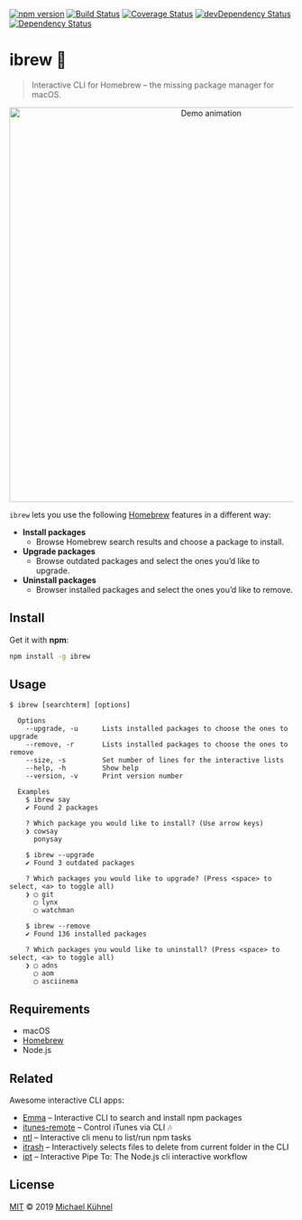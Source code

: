 [![npm version](https://img.shields.io/npm/v/ibrew.svg?style=flat)](https://www.npmjs.org/package/ibrew)
[![Build Status](https://travis-ci.org/mischah/ibrew.svg?branch=master)](https://travis-ci.org/mischah/ibrew)
[![Coverage Status](https://coveralls.io/repos/github/mischah/ibrew/badge.svg?branch=master)](https://coveralls.io/github/mischah/ibrew?branch=master)
[![devDependency Status](https://david-dm.org/mischah/ibrew/dev-status.svg)](https://david-dm.org/mischah/ibrew#info=devDependencies)
[![Dependency Status](https://david-dm.org/mischah/ibrew/status.svg)](https://david-dm.org/mischah/ibrew#info=Dependencies)

# ibrew 🍻

> Interactive CLI for Homebrew – the missing package manager for macOS.

<p align="center">
  <a href="https://asciinema.org/a/229587">
    <img alt="Demo animation" width="700" src="https://gitcdn.xyz/cdn/mischah/ibrew/19be4c127197f92ff6c4b24c746d6d08ceabd7c7/demo.svg" />
    </a>
</p>

`ibrew` lets you use the following [Homebrew](https://brew.sh/) features in a different way:

- **Install packages**
  - Browse Homebrew search results and choose a package to install.
- **Upgrade packages**
  - Browse outdated packages and select the ones you’d like to upgrade.
- **Uninstall packages**
  - Browser installed packages and select the ones you’d like to remove.

## Install

Get it with **npm**:

```sh
npm install -g ibrew
```

## Usage

```shell
$ ibrew [searchterm] [options]

  Options
    --upgrade, -u      Lists installed packages to choose the ones to upgrade
    --remove, -r       Lists installed packages to choose the ones to remove
    --size, -s         Set number of lines for the interactive lists
    --help, -h         Show help
    --version, -v      Print version number

  Examples
    $ ibrew say
    ✔ Found 2 packages

    ? Which package you would like to install? (Use arrow keys)
    ❯ cowsay
      ponysay

    $ ibrew --upgrade
    ✔ Found 3 outdated packages

    ? Which packages you would like to upgrade? (Press <space> to select, <a> to toggle all)
    ❯ ◯ git
      ◯ lynx
      ◯ watchman

    $ ibrew --remove
    ✔ Found 136 installed packages

    ? Which packages you would like to uninstall? (Press <space> to select, <a> to toggle all)
    ❯ ◯ adns
      ◯ aom
      ◯ asciinema
```

## Requirements

- macOS
- [Homebrew](https://brew.sh)
- Node.js

## Related

Awesome interactive CLI apps:

- [Emma](https://github.com/maticzav/emma-cli) – Interactive CLI to search and install npm packages
- [itunes-remote](https://github.com/mischah/itunes-remote) – Control iTunes via CLI :notes:
- [ntl](https://github.com/ruyadorno/ntl) – Interactive cli menu to list/run npm tasks
- [itrash](https://github.com/ruyadorno/itrash) – Interactively selects files to delete from current folder in the CLI
- [ipt](https://github.com/ruyadorno/ipt) – Interactive Pipe To: The Node.js cli interactive workflow


## License

[MIT](LICENSE) © 2019 [Michael Kühnel](http://michael-kuehnel.de)

